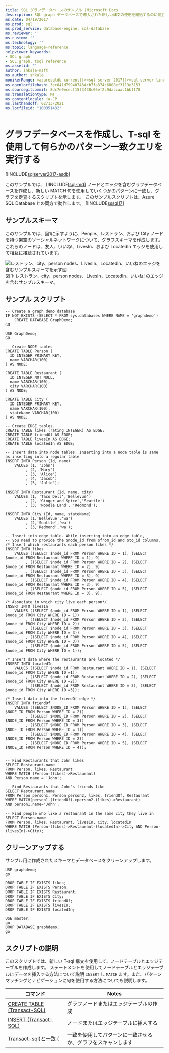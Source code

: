 ```yaml
---
title: SQL グラフデータベースのサンプル |Microsoft Docs
description: SQL graph データベースで導入された新しい構文の使用を開始するのに役立つクイックサンプルです。
ms.date: 04/19/2017
ms.prod: sql
ms.prod_service: database-engine, sql-database
ms.reviewer: ''
ms.custom: ''
ms.technology: ''
ms.topic: language-reference
helpviewer_keywords:
- SQL graph
- SQL graph, tsql reference
ms.assetid: ''
author: shkale-msft
ms.author: shkale
monikerRange: =azuresqldb-current||>=sql-server-2017||>=sql-server-linux-2017||=azuresqldb-mi-current
ms.openlocfilehash: 3ec041d799407434cb7fa374c6808ef3113e3153
ms.sourcegitcommit: 8dc7e0ececf15f3438c05ef2c9daccaac1bbff78
ms.translationtype: MT
ms.contentlocale: ja-JP
ms.lasthandoff: 02/13/2021
ms.locfileid: "100351432"
---
```

# <a name="create-a-graph-database-and-run-some-pattern-matching-queries-using-t-sql"></a>グラフデータベースを作成し、T-sql を使用して何らかのパターン一致クエリを実行する

[!INCLUDE[sqlserver2017-asdb](../../includes/applies-to-version/sqlserver2017-asdb-asdbmi.md)]

このサンプルでは、 [!INCLUDE[tsql-md](../../includes/tsql-md.md)] ノードとエッジを含むグラフデータベースを作成し、新しい MATCH 句を使用していくつかのパターンに一致し、グラフを走査するスクリプトを示します。 このサンプルスクリプトは、Azure SQL Database との両方で動作します。 [!INCLUDE[sssql17](../../includes/sssql17-md.md)]  

## <a name="sample-schema"></a>サンプルスキーマ

このサンプルでは、図1に示すように、People、レストラン、および City ノードを持つ架空のソーシャルネットワークについて、グラフスキーマを作成します。 これらのノードは、友人、いいね!、LivesIn、および LocatedIn エッジを使用して相互に接続されています。

![レストラン、city、person nodes、LivesIn、LocatedIn、いいねのエッジを含むサンプルスキーマを示す図](../../relational-databases/graphs/media/person-cities-restaurants-tables.png "Sql グラフデータベースのサンプル")  
図 1: レストラン、city、person nodes、LivesIn、LocatedIn、いいね! のエッジを含むサンプルスキーマ。

## <a name="sample-script"></a>サンプル スクリプト

```
-- Create a graph demo database
IF NOT EXISTS (SELECT * FROM sys.databases WHERE NAME = 'graphdemo')
    CREATE DATABASE GraphDemo;
GO

USE GraphDemo;
GO

-- Create NODE tables
CREATE TABLE Person (
  ID INTEGER PRIMARY KEY,
  name VARCHAR(100)
) AS NODE;

CREATE TABLE Restaurant (
  ID INTEGER NOT NULL,
  name VARCHAR(100),
  city VARCHAR(100)
) AS NODE;

CREATE TABLE City (
  ID INTEGER PRIMARY KEY,
  name VARCHAR(100),
  stateName VARCHAR(100)
) AS NODE;

-- Create EDGE tables. 
CREATE TABLE likes (rating INTEGER) AS EDGE;
CREATE TABLE friendOf AS EDGE;
CREATE TABLE livesIn AS EDGE;
CREATE TABLE locatedIn AS EDGE;

-- Insert data into node tables. Inserting into a node table is same as inserting into a regular table
INSERT INTO Person (Id, name)
    VALUES (1, 'John')
         , (2, 'Mary')
         , (3, 'Alice')
         , (4, 'Jacob')
         , (5, 'Julie');

INSERT INTO Restaurant (Id, name, city)
    VALUES (1, 'Taco Dell','Bellevue')
         , (2, 'Ginger and Spice','Seattle')
         , (3, 'Noodle Land', 'Redmond');

INSERT INTO City (Id, name, stateName)
    VALUES (1,'Bellevue','wa')
         , (2,'Seattle','wa')
         , (3,'Redmond','wa');

-- Insert into edge table. While inserting into an edge table,
-- you need to provide the $node_id from $from_id and $to_id columns.
/* Insert which restaurants each person likes */
INSERT INTO likes 
    VALUES ((SELECT $node_id FROM Person WHERE ID = 1), (SELECT $node_id FROM Restaurant WHERE ID = 1), 9)
         , ((SELECT $node_id FROM Person WHERE ID = 2), (SELECT $node_id FROM Restaurant WHERE ID = 2), 9)
         , ((SELECT $node_id FROM Person WHERE ID = 3), (SELECT $node_id FROM Restaurant WHERE ID = 3), 9)
         , ((SELECT $node_id FROM Person WHERE ID = 4), (SELECT $node_id FROM Restaurant WHERE ID = 3), 9)
         , ((SELECT $node_id FROM Person WHERE ID = 5), (SELECT $node_id FROM Restaurant WHERE ID = 3), 9);

/* Associate in which city live each person*/
INSERT INTO livesIn 
    VALUES ((SELECT $node_id FROM Person WHERE ID = 1), (SELECT $node_id FROM City WHERE ID = 1))
         , ((SELECT $node_id FROM Person WHERE ID = 2), (SELECT $node_id FROM City WHERE ID = 2))
         , ((SELECT $node_id FROM Person WHERE ID = 3), (SELECT $node_id FROM City WHERE ID = 3))
         , ((SELECT $node_id FROM Person WHERE ID = 4), (SELECT $node_id FROM City WHERE ID = 3))
         , ((SELECT $node_id FROM Person WHERE ID = 5), (SELECT $node_id FROM City WHERE ID = 1));

/* Insert data where the restaurants are located */
INSERT INTO locatedIn 
    VALUES ((SELECT $node_id FROM Restaurant WHERE ID = 1), (SELECT $node_id FROM City WHERE ID =1))
         , ((SELECT $node_id FROM Restaurant WHERE ID = 2), (SELECT $node_id FROM City WHERE ID =2))
         , ((SELECT $node_id FROM Restaurant WHERE ID = 3), (SELECT $node_id FROM City WHERE ID =3));

/* Insert data into the friendOf edge */
INSERT INTO friendOf 
    VALUES ((SELECT $NODE_ID FROM Person WHERE ID = 1), (SELECT $NODE_ID FROM Person WHERE ID = 2))
         , ((SELECT $NODE_ID FROM Person WHERE ID = 2), (SELECT $NODE_ID FROM Person WHERE ID = 3))
         , ((SELECT $NODE_ID FROM Person WHERE ID = 3), (SELECT $NODE_ID FROM Person WHERE ID = 1))
         , ((SELECT $NODE_ID FROM Person WHERE ID = 4), (SELECT $NODE_ID FROM Person WHERE ID = 2))
         , ((SELECT $NODE_ID FROM Person WHERE ID = 5), (SELECT $NODE_ID FROM Person WHERE ID = 4));


-- Find Restaurants that John likes
SELECT Restaurant.name
FROM Person, likes, Restaurant
WHERE MATCH (Person-(likes)->Restaurant)
AND Person.name = 'John';

-- Find Restaurants that John's friends like
SELECT Restaurant.name 
FROM Person person1, Person person2, likes, friendOf, Restaurant
WHERE MATCH(person1-(friendOf)->person2-(likes)->Restaurant)
AND person1.name='John';

-- Find people who like a restaurant in the same city they live in
SELECT Person.name
FROM Person, likes, Restaurant, livesIn, City, locatedIn
WHERE MATCH (Person-(likes)->Restaurant-(locatedIn)->City AND Person-(livesIn)->City);
```

## <a name="clean-up"></a>クリーンアップする  
サンプル用に作成されたスキーマとデータベースをクリーンアップします。

```
USE graphdemo;
go

DROP TABLE IF EXISTS likes;
DROP TABLE IF EXISTS Person;
DROP TABLE IF EXISTS Restaurant;
DROP TABLE IF EXISTS City;
DROP TABLE IF EXISTS friendOf;
DROP TABLE IF EXISTS livesIn;
DROP TABLE IF EXISTS locatedIn;

USE master;
go
DROP DATABASE graphdemo;
go
```

## <a name="script-explanation"></a>スクリプトの説明  
このスクリプトでは、新しい T-sql 構文を使用して、ノードテーブルとエッジテーブルを作成します。 ステートメントを使用してノードテーブルとエッジテーブルにデータを挿入する方法について説明 `INSERT` し `MATCH` ます。また、パターンマッチングとナビゲーションに句を使用する方法についても説明します。

|コマンド    |Notes
|---  |---  |
|[CREATE TABLE &#40;Transact-SQL&#41;](../../t-sql/statements/create-table-sql-graph.md)  |グラフノードまたはエッジテーブルの作成  |
|[INSERT &#40;Transact-SQL&#41;](../../t-sql/statements/insert-sql-graph.md)  |ノードまたはエッジテーブルに挿入する  |
|[Transact-sql&#41;と一致 &#40;](../../t-sql/queries/match-sql-graph.md)  |一致を使用してパターンに一致させるか、グラフをスキャンします  |
